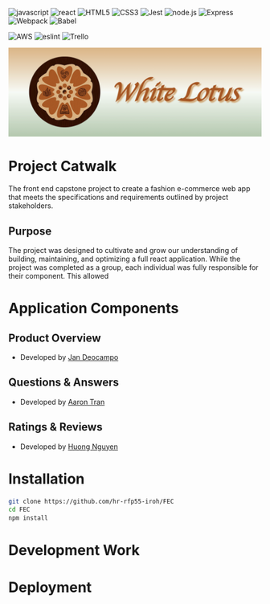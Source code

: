 ![javascript](https://img.shields.io/badge/JavaScript-323330?style=for-the-badge&logo=javascript&logoColor=F7DF1E)
![react](https://img.shields.io/badge/React-20232A?style=for-the-badge&logo=react&logoColor=61DAFB)
![HTML5](https://img.shields.io/badge/HTML5-E34F26?style=for-the-badge&logo=html5&logoColor=white)
![CSS3](https://img.shields.io/badge/CSS3-1572B6?style=for-the-badge&logo=css3&logoColor=white)
![Jest](https://img.shields.io/badge/-Jest-20232A?style=for-the-badge&logo=jest&logoColor=red)
![node.js](https://img.shields.io/badge/Node.js-20232A?style=for-the-badge&logo=nodedotjs&logoColor=green)
![Express](https://img.shields.io/badge/-Express-20232A?style=for-the-badge&logo=express&logoColor=yellow)
![Webpack](https://img.shields.io/badge/-webpack-20232A?style=for-the-badge&logo=webpack&logoColor=blueviolet)
![Babel](https://img.shields.io/badge/-Babel-20232A?style=for-the-badge&logo=babel&logoColor=yellow)

![AWS](https://img.shields.io/badge/Amazon_AWS-{232F3E}?style=for-the-badge&logo=amazonaws&logoColor=white)
![eslint](https://img.shields.io/badge/eslint-3A33D1?style=for-the-badge&logo=eslint&logoColor=white)
![Trello](https://img.shields.io/badge/Trello-0052CC?style=for-the-badge&logo=trello&logoColor=white)

![white_lotus_banner](docs/img/whiteLotus_banner.png)



# Project Catwalk 

The front end capstone project to create a fashion e-commerce web app that meets the specifications and requirements outlined by project stakeholders.

## Purpose

The project was designed to cultivate and grow our understanding of building, maintaining, and optimizing a full react application. While the project was completed as a group, each individual was fully responsible for their component. This allowed 

# Application Components
## Product Overview

- Developed by [Jan Deocampo](https://github.com/Darumin)

## Questions & Answers

- Developed by [Aaron Tran](https://github.com/aaronlamtran)

## Ratings & Reviews

- Developed by [Huong Nguyen](https://github.com/huongtran1993)

# Installation
```bash
git clone https://github.com/hr-rfp55-iroh/FEC
cd FEC
npm install
```
# Development Work

# Deployment


